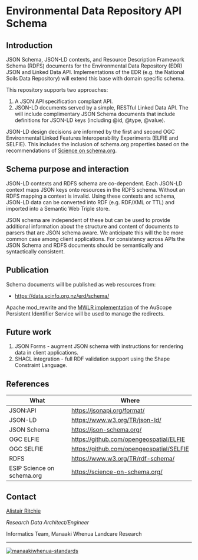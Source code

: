 # Environmental Data Repository API Schema

## Introduction
JSON Schema, JSON-LD contexts, and Resource Description Framework Schema (RDFS)
documents for the Environmental Data Repository (EDR) JSON and Linked Data API.
Implementations of the EDR (e.g. the National Soils Data Repository) will extend
this base with domain specific schema.

This repository supports two approaches:

1. A JSON API specification compliant API.
2. JSON-LD documents served by a simple, RESTful Linked Data API. The will include
complimentary JSON Schema documents that include definitions for JSON-LD keys
(including @id, @type, @value).

JSON-LD design decisions are informed by the first and second OGC Environmental
Linked Features Interoperability Experiments (ELFIE and SELFIE). This includes
the inclusion of schema.org properties based on the recommendations of
[Science on schema.org](https://science-on-schema.org/).

## Schema purpose and interaction
JSON-LD contexts and RDFS schema are co-dependent. Each JSON-LD context maps JSON
keys onto resources in the RDFS schema. Without an RDFS mapping a context is
invalid. Using these contexts and schema, JSON-LD data can be converted into RDF
(e.g. RDF/XML or TTL) and imported into a Semantic Web Triple store.

JSON schema are independent of these but can be used to provide additional
information about the structure and content of documents to parsers that are
JSON schema aware. We anticipate this will the be more common case among client
applications. For consistency across APIs the JSON Schema and RDFS documents
should be semantically and syntactically consistent.

## Publication
Schema documents will be published as web resources from:
* https://data.scinfo.org.nz/erd/schema/

Apache mod_rewrite and the [MWLR implementation](https://confluence.landcareresearch.co.nz/display/IFX/EISS+Persistent+Identifier+Service)
of the AuScope Persistent Identifier Service will be used to manage the redirects.

## Future work
1. JSON Forms - augment JSON schema with instructions for rendering data in client applications.
2. SHACL integration - full RDF validation support using the Shape Constraint Language.

## References
| What | Where |
| ---- | ----- |
| JSON:API | https://jsonapi.org/format/ |
| JSON-LD | https://www.w3.org/TR/json-ld/ |
| JSON Schema | https://json-schema.org/ |
| OGC ELFIE | https://github.com/opengeospatial/ELFIE |
| OGC SELFIE | https://github.com/opengeospatial/SELFIE |
| RDFS | https://www.w3.org/TR/rdf-schema/ |
| ESIP Science on schema.org | https://science-on-schema.org/ |

## Contact
[Alistair Ritchie](https://github.com/abhritchie)

*Research Data Architect/Engineer*

Informatics Team, Manaaki Whenua Landcare Research

***

[![manaakiwhenua-standards](https://github.com/manaakiwhenua/nsdr-ld/workflows/manaakiwhenua-standards/badge.svg)](https://github.com/manaakiwhenua/manaakiwhenua-standards)